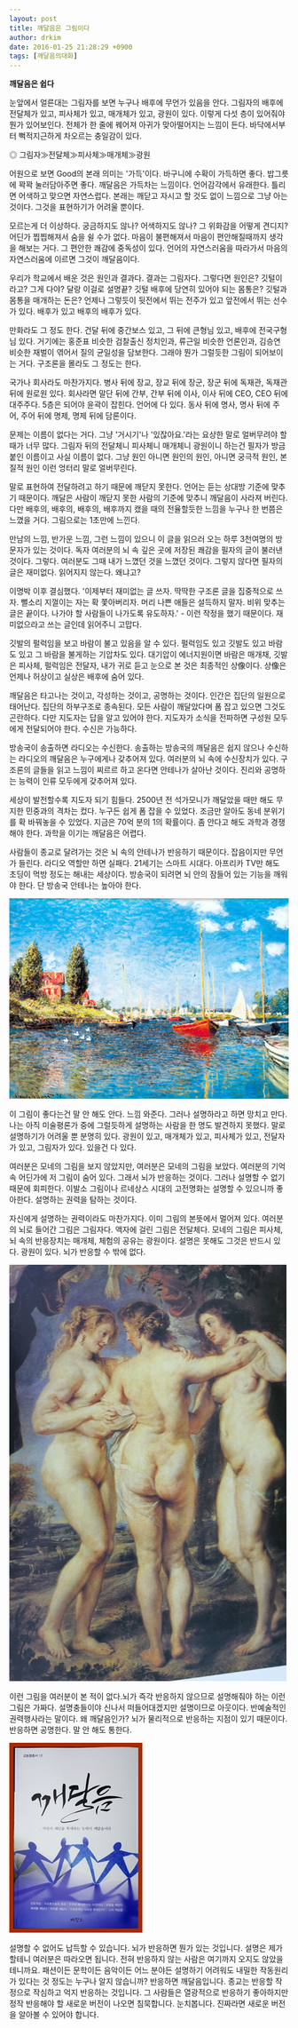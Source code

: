 ```yaml
---
layout: post
title: 깨달음은 그림이다
author: drkim
date: 2016-01-25 21:28:29 +0900
tags: [깨달음의대화]
---
```

**깨달음은 쉽다**

  


눈앞에서 얼른대는 그림자를 보면 누구나 배후에 무언가 있음을 안다. 그림자의 배후에 전달체가 있고, 피사체가 있고, 매개체가 있고, 광원이 있다. 이렇게 다섯 층이 있어줘야 뭔가 있어보인다. 전체가 한 줄에 꿰어져 아귀가 맞아떨어지는 느낌이 든다. 바닥에서부터 뻑적지근하게 차오르는 충일감이 있다. 

  


◎ 그림자≫전달체≫피사체≫매개체≫광원 

  


어원으로 보면 Good의 본래 의미는 '가득'이다. 바구니에 수확이 가득하면 좋다. 밥그릇에 꽉꽉 눌러담아주면 좋다. 깨달음은 가득차는 느낌이다. 언어감각에서 유래한다. 틀리면 어색하고 맞으면 자연스럽다. 본래는 깨닫고 자시고 할 것도 없이 느낌으로 그냥 아는 것이다. 그것을 표현하기가 어려울 뿐이다. 

  


모르는게 더 이상하다. 궁금하지도 않나? 어색하지도 않나? 그 위화감을 어떻게 견디지? 어딘가 찝찝해져서 숨을 쉴 수가 없다. 마음이 불편해져서 마음이 편안해질때까지 생각을 해보는 거다. 그 편안한 쾌감에 중독성이 있다. 언어의 자연스러움을 따라가서 마음의 자연스러움에 이르면 그것이 깨달음이다. 

  


우리가 학교에서 배운 것은 원인과 결과다. 결과는 그림자다. 그렇다면 원인은? 깃털이라고? 그게 다야? 달랑 이걸로 설명끝? 깃털 배후에 당연히 있어야 되는 몸통은? 깃털과 몸통을 매개하는 돈은? 언제나 그렇듯이 뒷전에서 뛰는 전주가 있고 앞전에서 뛰는 선수가 있다. 배후가 있고 배후의 배후가 있다. 

  


만화라도 그 정도 한다. 건달 뒤에 중간보스 있고, 그 뒤에 큰형님 있고, 배후에 전국구형님 있다. 거기에는 홍준표 비슷한 검찰출신 정치인과, 류근일 비슷한 언론인과, 김승연 비슷한 재벌이 엮어서 질의 균일성을 담보한다. 그래야 뭔가 그럴듯한 그림이 되어보이는 거다. 구조론을 몰라도 그 정도는 한다. 

  


국가나 회사라도 마찬가지다. 병사 뒤에 장교, 장교 뒤에 장군, 장군 뒤에 독재관, 독재관 뒤에 원로원 있다. 회사라면 말단 뒤에 간부, 간부 뒤에 이사, 이사 뒤에 CEO, CEO 뒤에 대주주다. 5층은 되어야 윤곽이 잡힌다. 언어에 다 있다. 동사 뒤에 명사, 명사 뒤에 주어, 주어 뒤에 명제, 명제 뒤에 담론이다. 

  


문제는 이름이 없다는 거다. 그냥 '거시기'나 '있잖아요.'라는 요상한 말로 얼버무려야 할 때가 너무 많다. 그림자 뒤의 전달체니 피사체니 매개체니 광원이니 하는건 필자가 방금 붙인 이름이고 사실 이름이 없다. 그냥 원인 아니면 원인의 원인, 아니면 궁극적 원인, 본질적 원인 이런 엉터리 말로 얼버무린다. 

  


말로 표현하여 전달하려고 하기 때문에 깨닫지 못한다. 언어는 듣는 상대방 기준에 맞추기 때문이다. 깨달은 사람이 깨닫지 못한 사람의 기준에 맞추니 깨달음이 사라져 버린다. 다만 배후의, 배후의, 배후의, 배후까지 캤을 때의 전율할듯한 느낌을 누구나 한 번쯤은 느꼈을 거다. 그림으로는 1초만에 느낀다. 

  


만남의 느낌, 반가운 느낌, 그런 느낌이 있으니 이 글을 읽으러 오는 하루 3천여명의 방문자가 있는 것이다. 독자 여러분의 뇌 속 깊은 곳에 저장된 쾌감을 필자의 글이 불러낸 것이다. 그렇다. 여러분도 그때 내가 느꼈던 것을 느꼈던 것이다. 그렇지 않다면 필자의 글은 재미없다. 읽어지지 않는다. 왜냐고?

  


이명박 이후 결심했다. '이제부터 재미없는 글 쓰자. 딱딱한 구조론 글을 집중적으로 쓰자. 뻘소리 지껄이는 자는 확 쫓아버리자. 머리 나쁜 애들은 설득하지 말자. 비위 맞추는 글은 끝이다. 나가야 할 사람들이 나가도록 유도하자.' - 이런 작정을 했기 때문이다. 재미없으라고 쓰는 글인데 읽어주니 고맙다.

  


깃발의 펄럭임을 보고 바람이 불고 있음을 알 수 있다. 펄럭임도 있고 깃발도 있고 바람도 있고 그 바람을 불게하는 기압차도 있다. 대기압이 에너지원이면 바람은 매개채, 깃발은 피사체, 펄럭임은 전달자, 내가 귀로 듣고 눈으로 본 것은 최종적인 상像이다. 상像은 언제나 허상이고 실상은 배후에 숨어 있다. 

  


깨달음은 타고나는 것이고, 각성하는 것이고, 공명하는 것이다. 인간은 집단의 일원으로 태어난다. 집단의 하부구조로 종속된다. 모든 사람이 깨달았다며 폼 잡고 있으면 그것도 곤란하다. 다만 지도자는 답을 알고 있어야 한다. 지도자가 소식을 전파하면 구성원 모두에게 전달되어야 한다. 수신은 가능하다. 

  


방송국이 송출하면 라디오는 수신한다. 송출하는 방송국의 깨달음은 쉽지 않으나 수신하는 라디오의 깨달음은 누구에게나 갖추어져 있다. 여러분의 뇌 속에 수신장치가 있다. 구조론의 글들을 읽고 느낌이 찌르르 하고 온다면 안테나가 살아난 것이다. 진리와 공명하는 능력이 인류 모두에게 갖추어져 있다. 

  


세상이 발전할수록 지도자 되기 힘들다. 2500년 전 석가모니가 깨달았을 때만 해도 무지한 민중과의 격차는 컸다. 누구든 쉽게 폼 잡을 수 있었다. 조금만 알아도 동네 분위기를 확 바꿔놓을 수 있었다. 지금은 70억 분의 1의 확률이다. 좀 안다고 해도 과학과 경쟁해야 한다. 과학을 이기는 깨달음은 어렵다. 

  


사람들이 종교로 달려가는 것은 뇌 속의 안테나가 반응하기 때문이다. 잡음이지만 무언가 들린다. 라디오 역할만 하면 실패다. 21세기는 스마트 시대다. 아프리카 TV만 해도 초딩이 먹방 정도는 해내는 세상이다. 방송국이 되려면 뇌 안의 잠들어 있는 기능을 깨워야 한다. 단 방송국 안테나는 높아야 한다. 

  





![](/files/attach/images/198/758/665/q743-0.jpg) 

  


이 그림이 좋다는건 말 안 해도 안다. 느낌 와준다. 그러나 설명하라고 하면 망치고 만다. 나는 아직 미술평론가 중에 그럴듯하게 설명하는 사람을 한 명도 발견하지 못했다. 말로 설명하기가 어려울 뿐 분명히 있다. 광원이 있고, 매개체가 있고, 피사체가 있고, 전달자가 있고, 그림자가 있다. 있을건 다 있다. 



여러분은 모네의 그림을 보지 않았지만, 여러분은 모네의 그림을 보았다. 여러분의 기억 속 어딘가에 저 그림이 숨어 있다. 그래서 뇌가 반응하는 것이다. 그러나 설명할 수 없기 때문에 회피한다. 이발소 그림이나 르네상스 시대의 고전명화는 설명할 수 있으니까 좋아한다. 설명하는 권력을 탐하는 것이다.

  


자신에게 설명하는 권력이라도 마찬가지다. 이미 그림의 본뜻에서 멀어져 있다. 여러분의 뇌로 들어간 그림은 그림자다. 액자에 걸린 그림은 전달체다. 모네의 그림은 피사체, 뇌 속의 반응장치는 매개체, 체험의 공유는 광원이다. 설명은 못해도 그것은 반드시 있다. 광원이 있다. 뇌가 반응할 수 밖에 없다.

  



![](/files/attach/images/198/758/665/DSC9991.jpg)   


  


  


이런 그림을 여러분이 본 적이 없다.뇌가 즉각 반응하지 않으므로 설명해줘야 하는 이런 그림은 가짜다. 설명충들이야 신나서 떠들어대겠지만 설명이므로 아웃이다. 반예술적인 권력행사라는 말이다. 왜 깨달음인가? 뇌가 물리적으로 반응하는 지점이 있기 때문이다. 반응하면 공명한다. 말 안 해도 통한다.

  


  


![](/files/attach/images/198/758/665/aDSC01523.JPG)

  


설명할 수 없어도 납득할 수 있습니다. 뇌가 반응하면 뭔가 있는 것입니다. 설명은 제가 할테니 여러분은 따라오면 됩니다. 전혀 반응하지 않는 사람은 여기까지 오지도 않았을테니까요. 패션이든 문학이든 음악이든 어느 분야든 설명하기 어려워도 내밀한 작동원리가 있다는 것 정도는 누구나 알지 않습니까? 반응하면 깨달음입니다. 종교는 반응할 작정으로 작심하고 억지 반응하는 것입니다. 그 사람들은 열광적으로 반응하기 좋아하지만 정작 반응해야 할 새로운 버전이 나오면 침묵합니다. 눈치봅니다. 진짜라면 새로운 버전을 알아볼 수 있어야 합니다.